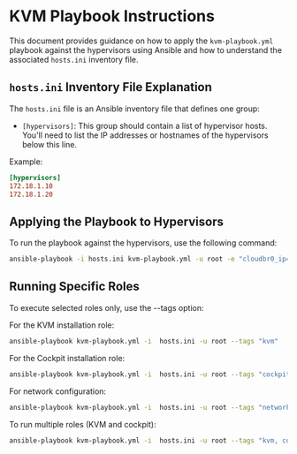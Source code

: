 # KVM Playbook Instructions

This document provides guidance on how to apply the `kvm-playbook.yml` playbook against the hypervisors using Ansible and how to understand the associated `hosts.ini` inventory file.

## `hosts.ini` Inventory File Explanation

The `hosts.ini` file is an Ansible inventory file that defines one group:

- `[hypervisors]`: This group should contain a list of hypervisor hosts. You'll need to list the IP addresses or hostnames of the hypervisors below this line.

Example:
```ini
[hypervisors]
172.18.1.10
172.18.1.20

```
## Applying the Playbook to Hypervisors

To run the playbook against the hypervisors, use the following command:

```bash
ansible-playbook -i hosts.ini kvm-playbook.yml -u root -e "cloudbr0_ip=10.35.2.23/24 cloudbr0_gw=10.5.2.1 dns_servers=8.8.8.8,1.1.1.1 cloudbr1_ip=10.35.5.61/24"
```

## Running Specific Roles
To execute selected roles only, use the --tags option:

For the KVM installation role:

```bash
ansible-playbook kvm-playbook.yml -i  hosts.ini -u root --tags "kvm"
```

For the Cockpit installation role:

```bash
ansible-playbook kvm-playbook.yml -i  hosts.ini -u root --tags "cockpit"
```

For network configuration:

```bash
ansible-playbook kvm-playbook.yml -i  hosts.ini -u root --tags "network" -e "cloudbr0_ip=10.35.2.23/24 cloudbr0_gw=10.5.2.1 dns_servers=8.8.8.8,1.1.1.1 cloudbr1_ip=10.35.5.61/24"
```

To run multiple roles (KVM and cockpit):

```bash
ansible-playbook kvm-playbook.yml -i  hosts.ini -u root --tags "kvm, cockpit"
```
